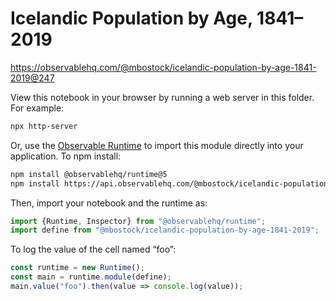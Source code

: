 # Icelandic Population by Age, 1841–2019

https://observablehq.com/@mbostock/icelandic-population-by-age-1841-2019@247

View this notebook in your browser by running a web server in this folder. For
example:

~~~sh
npx http-server
~~~

Or, use the [Observable Runtime](https://github.com/observablehq/runtime) to
import this module directly into your application. To npm install:

~~~sh
npm install @observablehq/runtime@5
npm install https://api.observablehq.com/@mbostock/icelandic-population-by-age-1841-2019@247.tgz?v=3
~~~

Then, import your notebook and the runtime as:

~~~js
import {Runtime, Inspector} from "@observablehq/runtime";
import define from "@mbostock/icelandic-population-by-age-1841-2019";
~~~

To log the value of the cell named “foo”:

~~~js
const runtime = new Runtime();
const main = runtime.module(define);
main.value("foo").then(value => console.log(value));
~~~
